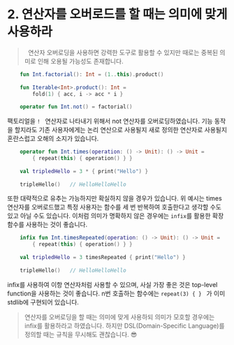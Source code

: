 # 2. 연산자를 오버로드를 할 때는 의미에 맞게 사용하라
> &nbsp; 연산자 오버로딩을 사용하면 강력한 도구로 활용할 수 있지만 때로는 중복된 의미로 인해 오용될 가능성도 존재합니다. 

```kotlin
    fun Int.factorial(): Int = (1..this).product()
    
    fun Iterable<Int>.product(): Int = 
    	fold(1) { acc, i -> acc * i }
        
    operator fun Int.not() = factorial()
```
팩토리얼을 ``! `` 연산자로 나타내기 위해서 not 연산자를 오버로딩하였습니다. 기능 동작을 할지라도 기존 사용자에게는 논리 연산으로 사용될지 새로 정의한 연산자로 사용될지 혼란스럽고 오해의 소지가 있습니다.
<br>

```kotlin
    operator fun Int.times(operation: () -> Unit): () -> Unit =
    	{ repeat(this) { operation() } }
        
    val tripledHello = 3 * { print("Hello") }
    
    tripleHello()	// HelloHelloHello
```
또한 대략적으로 유추는 가능하지만 확실하지 않을 경우가 있습니다. 위 예시는 times 연산자를 오버로드했고 특정 사용자는 함수를 세 번 반복하여 호출한다고 생각할 수도 있고 아닐 수도 있습니다. 이처럼 의미가 명확하지 않은 경우에는 ``infix``를 활용한 확장 함수를 사용하는 것이 좋습니다.
<br>

```kotlin
    infix fun Int.timesRepeated(operation: () -> Unit): () -> Unit =
    	{ repeat(this) { operation() } }
        
    val tripledHello = 3 timesRepeated { print("Hello") }
    
    tripleHello()	// HelloHelloHello
```
infix를 사용하여 이항 연산자처럼 사용할 수 있으며, 사실 가장 좋은 것은 top-level function을 사용하는 것이 좋습니다. n번 호출하는 함수에는 ``repeat(3) { } `` 가 이미 stdlib에 구현되어 있습니다.

> 연산자를 오버로딩을 할 때는 의미에 맞게 사용하되 의미가 모호할 경우에는 infix를 활용하라고 하였습니다. 하지만 DSL(Domain-Specific Language)를 정의할 때는 규칙을 무시해도 괜찮습니다. 😎
